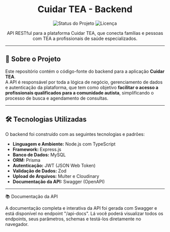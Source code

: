 <h1 align="center"> Cuidar TEA - Backend</h1>

<p align="center">
  <img alt="Status do Projeto" src="https://img.shields.io/badge/status-em%20desenvolvimento-yellow">
  <img alt="Licença" src="https://img.shields.io/badge/licen%C3%A7a-propriet%C3%A1ria-red">
</p>

<p align="center">
  API RESTful para a plataforma Cuidar TEA, que conecta famílias e pessoas com TEA a profissionais de saúde especializados.
</p>

---

## 📖 Sobre o Projeto

Este repositório contém o código-fonte do backend para a aplicação **Cuidar TEA**.  
A API é responsável por toda a lógica de negócio, gerenciamento de dados e autenticação da plataforma, que tem como objetivo **facilitar o acesso a profissionais qualificados para a comunidade autista**, simplificando o processo de busca e agendamento de consultas.

---

## 🛠️ Tecnologias Utilizadas

O backend foi construído com as seguintes tecnologias e padrões:

- **Linguagem e Ambiente:** Node.js com TypeScript  
- **Framework:** Express.js  
- **Banco de Dados:** MySQL  
- **ORM:** Prisma  
- **Autenticação:** JWT (JSON Web Token)  
- **Validação de Dados:** Zod  
- **Upload de Arquivos:** Multer e Cloudinary  
- **Documentação da API:** Swagger (OpenAPI)  

---

📚 Documentação da API

A documentação completa e interativa da API foi gerada com Swagger e está disponível no endpoint "/api-docs".
Lá você poderá visualizar todos os endpoints, seus parâmetros, schemas e testá-los diretamente no navegador.
